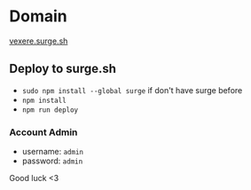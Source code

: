 # Domain
[vexere.surge.sh](https://www.vexere.surge.sh)

## Deploy to surge.sh

- `sudo npm install --global surge` if don't have surge before
- `npm install`
- `npm run deploy`

### Account Admin
- username: `admin`
- password: `admin`

Good luck <3
